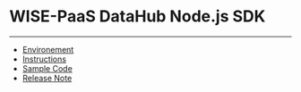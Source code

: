 # WISE-PaaS DataHub Node.js SDK

---

* [Environement](https://github.com/advwacloud/WISE-PaaS-SCADA-Edge-SDK-Manual/blob/master/sdks/nodejs-sdk/environement.md)
* [Instructions](https://github.com/advwacloud/WISE-PaaS-SCADA-Edge-SDK-Manual/blob/master/sdks/nodejs-sdk/instructions.md)
* [Sample Code](https://github.com/advwacloud/WISE-PaaS-SCADA-Edge-SDK-Manual/blob/master/sdks/nodejs-sdk/sample-code.md)
* [Release Note](https://github.com/advwacloud/WISE-PaaS-SCADA-Edge-SDK-Manual/blob/master/sdks/nodejs-sdk/release-note.md)




